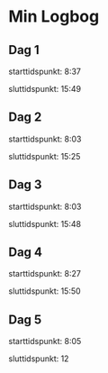 # Min Logbog

## Dag 1
starttidspunkt: 8:37

sluttidspunkt: 15:49

## Dag 2
starttidspunkt: 8:03

sluttidspunkt: 15:25

## Dag 3
starttidspunkt: 8:03

sluttidspunkt: 15:48

## Dag 4
starttidspunkt: 8:27

sluttidspunkt: 15:50

## Dag 5
starttidspunkt: 8:05

sluttidspunkt: 12 

